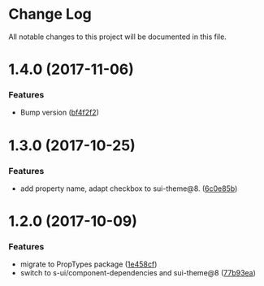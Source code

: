# Change Log

All notable changes to this project will be documented in this file.

<a name="1.4.0"></a>
# 1.4.0 (2017-11-06)


### Features

* Bump version ([bf4f2f2](https://github.com/SUI-Components/sui-components/commit/bf4f2f2))



<a name="1.3.0"></a>
# 1.3.0 (2017-10-25)


### Features

* add property name, adapt checkbox to sui-theme@8. ([6c0e85b](https://github.com/SUI-Components/sui-components/commit/6c0e85b))



<a name="1.2.0"></a>
# 1.2.0 (2017-10-09)


### Features

* migrate to PropTypes package ([1e458cf](https://github.com/SUI-Components/sui-components/commit/1e458cf))
* switch to s-ui/component-dependencies and sui-theme@8 ([77b93ea](https://github.com/SUI-Components/sui-components/commit/77b93ea))



